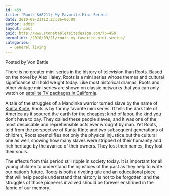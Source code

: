 ```yaml
---
id: 459
title: 'Roots &#8211; My Favorite Mini Series'
date: 2010-09-21T12:23:06+00:00
author: admin
layout: post
guid: http://www.stonetabletsitedesign.com/?p=459
permalink: /2010/09/21/roots-my-favorite-mini-series/
categories:
  - General living
---
```

Posted by Von Battle

There is no greater mini series in the history of television than Roots. Based on the novel by Alex Haley, Roots is a mini series whose themes and cultural significance still hold weight today. Like most historical dramas, Roots and other vintage mini series are shown on classic networks that you can only watch on [satellite TV packages in California](http://www.bestchoicetv.com/satellite-tv/ca/).

A tale of the struggles of a Mandinka warrior turned slave by the name of [Kunta Kinte](http://kunta-kinte007.blogspot.com/ "Kunta Kinte packages"), Roots is by far my favorite mini series. It tells the dark tale of America as it scoured the earth for the cheapest kind of labor, the kind you don&#8217;t have to pay. They called these people slaves, and it was one of the most despicable and reprehensible acts ever wrought by man. Yet Roots, told from the perspective of Kunta Kinte and two subsequent generations of children, Roots exemplifies not only the physical injustice but the cultural one as well, showing how many slaves were stripped of their humanity and rich heritage by the avarice of their owners. They lost their names, they lost their souls.

The effects from this period still ripple in society today. It is important for all young children to understand the injustices of the past as they help to write our nation&#8217;s future. Roots is both a riveting tale and an educational piece that will help people understand that history is not to be forgotten, and the struggles of those pioneers involved should be forever enshrined in the fabric of our memory.